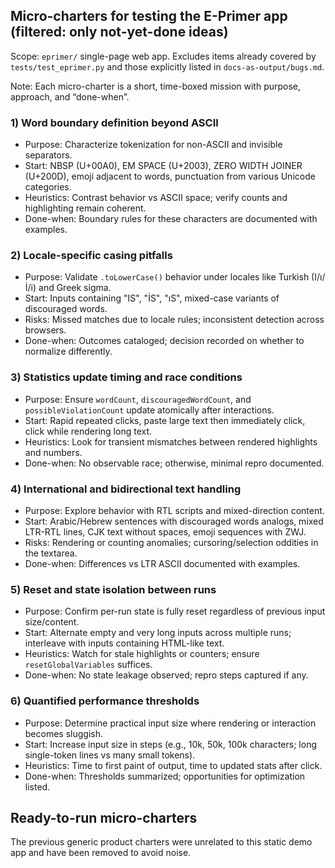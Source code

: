 ## Micro-charters for testing the E-Primer app (filtered: only not-yet-done ideas)

Scope: `eprimer/` single-page web app. Excludes items already covered by `tests/test_eprimer.py` and those explicitly listed in `docs-as-output/bugs.md`.

Note: Each micro-charter is a short, time-boxed mission with purpose, approach, and “done-when”.

### 1) Word boundary definition beyond ASCII
- Purpose: Characterize tokenization for non-ASCII and invisible separators.
- Start: NBSP (U+00A0), EM SPACE (U+2003), ZERO WIDTH JOINER (U+200D), emoji adjacent to words, punctuation from various Unicode categories.
- Heuristics: Contrast behavior vs ASCII space; verify counts and highlighting remain coherent.
- Done-when: Boundary rules for these characters are documented with examples.

### 2) Locale-specific casing pitfalls
- Purpose: Validate `.toLowerCase()` behavior under locales like Turkish (I/ı/İ/i) and Greek sigma.
- Start: Inputs containing "IS", "İS", "ıS", mixed-case variants of discouraged words.
- Risks: Missed matches due to locale rules; inconsistent detection across browsers.
- Done-when: Outcomes cataloged; decision recorded on whether to normalize differently.

### 3) Statistics update timing and race conditions
- Purpose: Ensure `wordCount`, `discouragedWordCount`, and `possibleViolationCount` update atomically after interactions.
- Start: Rapid repeated clicks, paste large text then immediately click, click while rendering long text.
- Heuristics: Look for transient mismatches between rendered highlights and numbers.
- Done-when: No observable race; otherwise, minimal repro documented.

### 4) International and bidirectional text handling
- Purpose: Explore behavior with RTL scripts and mixed-direction content.
- Start: Arabic/Hebrew sentences with discouraged words analogs, mixed LTR-RTL lines, CJK text without spaces, emoji sequences with ZWJ.
- Risks: Rendering or counting anomalies; cursoring/selection oddities in the textarea.
- Done-when: Differences vs LTR ASCII documented with examples.

### 5) Reset and state isolation between runs
- Purpose: Confirm per-run state is fully reset regardless of previous input size/content.
- Start: Alternate empty and very long inputs across multiple runs; interleave with inputs containing HTML-like text.
- Heuristics: Watch for stale highlights or counters; ensure `resetGlobalVariables` suffices.
- Done-when: No state leakage observed; repro steps captured if any.

### 6) Quantified performance thresholds
- Purpose: Determine practical input size where rendering or interaction becomes sluggish.
- Start: Increase input size in steps (e.g., 10k, 50k, 100k characters; long single-token lines vs many small tokens).
- Heuristics: Time to first paint of output, time to updated stats after click.
- Done-when: Thresholds summarized; opportunities for optimization listed.

## Ready-to-run micro-charters

The previous generic product charters were unrelated to this static demo app and have been removed to avoid noise.


